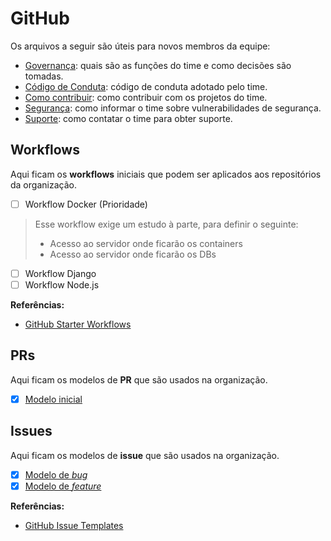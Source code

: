 # GitHub

Os arquivos a seguir são úteis para novos membros da equipe:

- [Governança](./GOVERNANCE.md): quais são as funções do time e como decisões são tomadas.
- [Código de Conduta](./CODE_OF_CONDUCT.md): código de conduta adotado pelo time.
- [Como contribuir](./CONTRIBUTING.md): como contribuir com os projetos do time.
- [Segurança](./SECURITY.md): como informar o time sobre vulnerabilidades de segurança.
- [Suporte](./SUPPORT.md): como contatar o time para obter suporte.

## Workflows

Aqui ficam os **workflows** iniciais que podem ser aplicados aos repositórios da organização.

- [ ] Workflow Docker (Prioridade)

> Esse workflow exige um estudo à parte, para definir o seguinte:
>
> - Acesso ao servidor onde ficarão os containers
> - Acesso ao servidor onde ficarão os DBs

- [ ] Workflow Django
- [ ] Workflow Node.js

**Referências:**

- [GitHub Starter Workflows](https://github.com/actions/starter-workflows/tree/main)

## PRs

Aqui ficam os modelos de **PR** que são usados na organização.

- [x] [Modelo inicial](./PULL_REQUEST_TEMPLATE/DEFAULT.md)

## Issues

Aqui ficam os modelos de **issue** que são usados na organização.

- [x] [Modelo de *bug*](./ISSUE_TEMPLATE/BUG.yml)
- [x] [Modelo de *feature*](./ISSUE_TEMPLATE/FEATURE.yml)

**Referências:**

- [GitHub Issue Templates](https://docs.github.com/en/communities/using-templates-to-encourage-useful-issues-and-pull-requests/configuring-issue-templates-for-your-repository)
